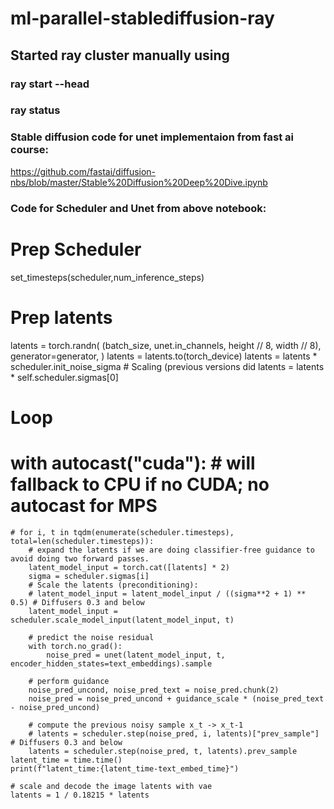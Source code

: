 # ml-parallel-stablediffusion-ray

## Started ray cluster manually using

### ray start --head
### ray status

### Stable diffusion code for unet implementaion from fast ai course: 
https://github.com/fastai/diffusion-nbs/blob/master/Stable%20Diffusion%20Deep%20Dive.ipynb

### Code for Scheduler and Unet from above notebook:

# Prep Scheduler
<!-- def set_timesteps(scheduler, num_inference_steps):
    scheduler.set_timesteps(num_inference_steps)
    scheduler.timesteps = scheduler.timesteps.to(torch.float16) # minor fix to ensure MPS compatibility, fixed in diffusers PR 3925 -->

set_timesteps(scheduler,num_inference_steps)

# Prep latents
latents = torch.randn(
(batch_size, unet.in_channels, height // 8, width // 8),
generator=generator,
)
latents = latents.to(torch_device)
latents = latents * scheduler.init_noise_sigma # Scaling (previous versions did latents = latents * self.scheduler.sigmas[0]

# Loop
# with autocast("cuda"):  # will fallback to CPU if no CUDA; no autocast for MPS
    # for i, t in tqdm(enumerate(scheduler.timesteps), total=len(scheduler.timesteps)):
        # expand the latents if we are doing classifier-free guidance to avoid doing two forward passes.
        latent_model_input = torch.cat([latents] * 2)
        sigma = scheduler.sigmas[i]
        # Scale the latents (preconditioning):
        # latent_model_input = latent_model_input / ((sigma**2 + 1) ** 0.5) # Diffusers 0.3 and below
        latent_model_input = scheduler.scale_model_input(latent_model_input, t)

        # predict the noise residual
        with torch.no_grad():
            noise_pred = unet(latent_model_input, t, encoder_hidden_states=text_embeddings).sample

        # perform guidance
        noise_pred_uncond, noise_pred_text = noise_pred.chunk(2)
        noise_pred = noise_pred_uncond + guidance_scale * (noise_pred_text - noise_pred_uncond)

        # compute the previous noisy sample x_t -> x_t-1
        # latents = scheduler.step(noise_pred, i, latents)["prev_sample"] # Diffusers 0.3 and below
        latents = scheduler.step(noise_pred, t, latents).prev_sample
    latent_time = time.time()
    print(f"latent_time:{latent_time-text_embed_time}")

    # scale and decode the image latents with vae
    latents = 1 / 0.18215 * latents